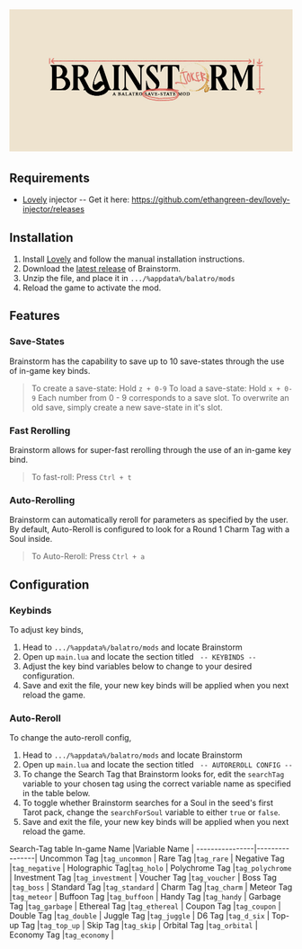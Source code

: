 ![Brainstorm-mod logo](BrainstormLogo.jpg)
--
## Requirements
- [Lovely](https://github.com/ethangreen-dev/lovely-injector) injector -- Get it here: https://github.com/ethangreen-dev/lovely-injector/releases

## Installation
1. Install [Lovely](https://github.com/ethangreen-dev/lovely-injector) and follow the manual installation instructions.
2. Download the [latest release](https://github.com/OceanRamen/Brainstorm/releases/) of Brainstorm.
3. Unzip the file, and place it in `.../%appdata%/balatro/mods`
4. Reload the game to activate the mod.

## Features
### Save-States
Brainstorm has the capability to save up to 10 save-states through the use of in-game key binds. 
> To create a save-state: Hold `z + 0-9`
> To load a save-state:	Hold `x + 0-9`
Each number from 0 - 9 corresponds to a save slot. To overwrite an old save, simply create a new save-state in it's slot. 

### Fast Rerolling
Brainstorm allows for super-fast rerolling through the use of an in-game key bind. 
> To fast-roll:	Press `Ctrl + t`

### Auto-Rerolling
Brainstorm can automatically reroll for parameters as specified by the user.  
By default, Auto-Reroll is configured to look for a Round 1 Charm Tag with a Soul inside. 
> To Auto-Reroll:	Press `Ctrl + a`
## Configuration
### Keybinds
To adjust key binds, 
1. Head to `.../%appdata%/balatro/mods` and locate Brainstorm
2. Open up `main.lua` and locate the section titled ` -- KEYBINDS --`
3. Adjust the key bind variables below to change to your desired configuration. 
4. Save and exit the file, your new key binds will be applied when you next reload the game.
### Auto-Reroll
To change the auto-reroll config, 
1. Head to `.../%appdata%/balatro/mods` and locate Brainstorm
2. Open up `main.lua` and locate the section titled ` -- AUTOREROLL CONFIG --`
3. To change the Search Tag that Brainstorm looks for, edit the `searchTag` variable to your chosen tag using the correct variable name as specified in the table below. 
4. To toggle whether Brainstorm searches for a Soul in the seed's first Tarot pack, change the `searchForSoul` variable to either `true` or `false`.
5. Save and exit the file, your new key binds will be applied when you next reload the game.

Search-Tag table
In-game Name |Variable Name |
----------------|----------------|
Uncommon Tag |`tag_uncommon` |
Rare Tag |`tag_rare` |
Negative Tag |`tag_negative` |
Holographic Tag|`tag_holo` |
Polychrome Tag |`tag_polychrome` |
Investment Tag |`tag_investment` |
Voucher Tag |`tag_voucher` |
Boss Tag |`tag_boss` |
Standard Tag |`tag_standard` |
Charm Tag |`tag_charm` |
Meteor Tag |`tag_meteor` |
Buffoon Tag |`tag_buffoon` |
Handy Tag |`tag_handy` |
Garbage Tag |`tag_garbage` |
Ethereal Tag |`tag_ethereal` |
Coupon Tag |`tag_coupon` |
Double Tag |`tag_double` |
Juggle Tag |`tag_juggle` |
D6 Tag |`tag_d_six` |
Top-up Tag |`tag_top_up` |
Skip Tag |`tag_skip` |
Orbital Tag |`tag_orbital` |
Economy Tag |`tag_economy` |
